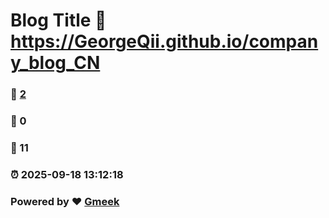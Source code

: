 # Blog Title :link: https://GeorgeQii.github.io/company_blog_CN 
### :page_facing_up: [2](https://GeorgeQii.github.io/company_blog_CN/tag.html) 
### :speech_balloon: 0 
### :hibiscus: 11 
### :alarm_clock: 2025-09-18 13:12:18 
### Powered by :heart: [Gmeek](https://github.com/Meekdai/Gmeek)
